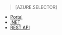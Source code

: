 > [AZURE.SELECTOR]
- [Portal](/documentation/articles/media-services-portal-check-job-progress/)
- [.NET](/documentation/articles/media-services-check-job-progress/)
- [REST API](/documentation/articles/media-services-rest-check-job-progress/)

<!---HONumber=67-->